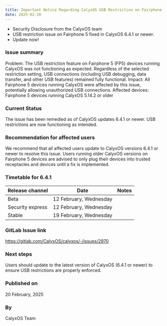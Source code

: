 ```yaml
---
title: Important Notice Regarding CalyxOS USB Restriction on Fairphone 5 Devices
date: 2025-02-20
---
```


* Security Disclosure from the CalyxOS team
* USB restriction issue on Fairphone 5 fixed in CalyxOS 6.4.1 or newer.
* Update now!

### Issue summary
Problem: The USB restriction feature on Fairphone 5 (FP5) devices running CalyxOS was not functioning as expected. Regardless of the selected restriction setting, USB connections (including USB debugging, data transfer, and other USB features) remained fully functional.
Impact: All Fairphone 5 devices running CalyxOS were affected by this issue, potentially allowing unauthorized USB connections.
Affected devices: Fairphone 5 devices running CalyxOS 5.14.2 or older

### Current Status
The issue has been remedied as of CalyxOS updates 6.4.1 or newer. USB restrictions are now functioning as intended.

### Recommendation for affected users
We recommend that all affected users update to CalyxOS versions 6.4.1 or newer to resolve this issue. Users running older CalyxOS versions on Fairphone 5 devices are advised to only plug their devices into trusted receptacles and devices until a fix is implemented.

### Timetable for 6.4.1
| Release channel  | Date   | Notes |
| ---------------- | ------ | ------ |
| Beta | 12 February, Wednesday |  |
| Security express | 12 February, Wednesday |  |
| Stable | 19 February, Wednesday |  |

### GitLab Issue link
<https://gitlab.com/CalyxOS/calyxos/-/issues/2970>

### Next steps
Users should update to the latest version of CalyxOS (6.4.1 or newer) to ensure USB restrictions are properly enforced.

### Published on
20 February, 2025

### By
CalyxOS Team
